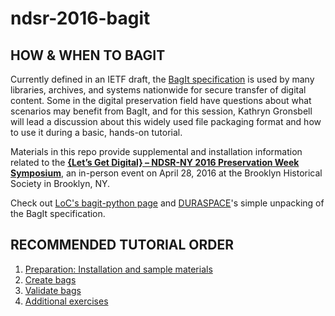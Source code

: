 # ndsr-2016-bagit
## HOW & WHEN TO BAGIT

Currently defined in an IETF draft, the [BagIt specification](https://tools.ietf.org/html/draft-kunze-bagit-08) is used by many libraries, archives, and systems nationwide for secure transfer of digital content. Some in the digital preservation field have questions about what scenarios may benefit from BagIt, and for this session, Kathryn Gronsbell will lead a discussion about this widely used file packaging format and how to use it during a basic, hands-on tutorial. 

Materials in this repo provide supplemental and installation information related to the __[{Let’s Get Digital} – NDSR-NY 2016 Preservation Week Symposium](http://ndsr.nycdigital.org/ndsrsymposium/)__, an in-person event on April 28, 2016 at the Brooklyn Historical Society in Brooklyn, NY. 

Check out [LoC's bagit-python page](http://libraryofcongress.github.io/bagit-python/) and  [DURASPACE](https://wiki.duraspace.org/display/DPNC/BagIt+Specification)'s simple unpacking of the BagIt specification.

## RECOMMENDED TUTORIAL ORDER
1. [Preparation: Installation and sample materials](https://github.com/dinahhandel/ndsr-2016-bagit/blob/master/before-the-workshop.md)
2. [Create bags](https://github.com/kgrons/ndsr-2016-bagit/blob/master/create-bag.md)
3. [Validate bags](https://github.com/kgrons/ndsr-2016-bagit/blob/master/validate-bag.md)
4. [Additional exercises](https://github.com/kgrons/ndsr-2016-bagit/blob/master/more-bag-activities.md)
